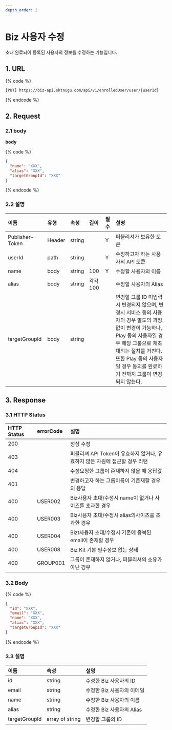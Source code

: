 ```yaml
---
depth_order: 2
---
```


# Biz 사용자 수정

초대 완료되어 등록된 사용자의 정보를 수정하는 기능입니다.

## 1. URL

{% code %}
```text
[PUT] https://biz-api.sktnugu.com/api/v1/enrolledUser/user/{userId}
```
{% endcode %}

## 2. Request

### 2.1 body

**body**

{% code %}
```json
{
  "name": "XXX",
  "alias": "XXX",
  "targetGroupId": "XXX"
}
```
{% endcode %}

### 2.2 설명

| 이름              | 유형     | 속성     | 길이     | 필수    | 설명                                                                                                                                                      |
|:----------------|:-------|:-------|:-------|:------|:--------------------------------------------------------------------------------------------------------------------------------------------------------|
| Publisher-Token | Header | string |        | Y     | 퍼블리셔가 보유한 토큰                                                                                                                                            |
| userId          | path   | string |        | Y     | 수정하고자 하는 사용자의 API 토큰                                                                                                                                    |
| name            | body   | string | 100    | Y     | 수정할 사용자의 이름                                                                                                                                             |
| alias           | body   | string | 각각 100 |       | 수정할 사용자의 Alias                                                                                                                                          |
| targetGroupId   | body   | string |        |       | 변경할 그룹 ID 미입력시 변경되지 않으며, 변경시 서비스 동의 사용자의 경우 별도의 과정없이 변경이 가능하나, Play 동의 사용자일 경우 해당 그룹으로 재초대되는 절차를 거친다.<br/>또한 Play 동의 사용자일 경우 동의를 완료하기 전까지 그룹이 변경되지 않는다. |

## 3. Response

### 3.1 HTTP Status

| HTTP Status | errorCode | 설명                                              |
|:------------|:----------|:------------------------------------------------|
| 200         |           | 정상 수정                                           |
| 403         |           | 퍼블리셔 API Token이 유효하지 않거나, 유효하지 않은 자원에 접근할 경우 리턴 |
| 404         |           | 수정요청한 그룹이 존재하지 않을 때 응답값                         |
| 401         |           | 변경하고자 하는 그룹이름이 기존재할 경우의 응답                      |
| 400         | USER002   | Biz사용자 초대/수정시 name이 없거나 사이즈를 초과한 경우             |
| 400         | USER003   | Biz사용자 초대/수정시 alias의사이즈를 초과한 경우                 |
| 400         | USER004   | Bizt사용자 초대/수정시 기존에 중복된 email이 존재할 경우            |
| 400         | USER008   | Biz Kit 기본 필수정보 없는 상태                           |
| 400         | GROUP001  | 그룹이 존재하지 않거나, 퍼블리셔의 소유가 아닌 경우                   |

### 3.2 Body

{% code %}
```json
{
  "id": "XXX",
  "email": "XXX",
  "name": "XXX",
  "alias": "XXX",
  "targetGroupId": "XXX"
}
```
{% endcode %}

### 3.3 설명

| 이름            | 속성              | 설명                 |
|:--------------|:----------------|:-------------------|
| id            | string          | 수정한 Biz 사용자의 ID    |
| email         | string          | 수정한 Biz 사용자의 이메일   |
| name          | string          | 수정한 Biz 사용자의 이름    |
| alias         | string          | 수정한 Biz 사용자의 Alias |
| targetGroupId | array of string | 변경할 그룹의 ID         |
